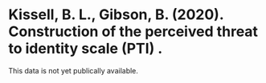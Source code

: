 # Kissell, B. L., Gibson, B. (2020). Construction of the perceived threat to identity scale (PTI) .
This data is not yet publically available.